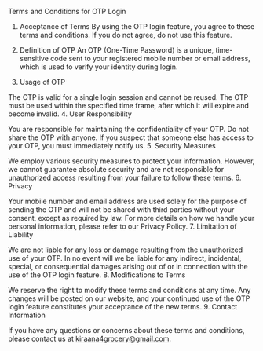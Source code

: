Terms and Conditions for OTP Login

1. Acceptance of Terms
By using the OTP login feature, you agree to these terms and conditions. If you do not agree, do not use this feature.

2. Definition of OTP
An OTP (One-Time Password) is a unique, time-sensitive code sent to your registered mobile number or email address, which is used to verify your identity during login.

3. Usage of OTP

The OTP is valid for a single login session and cannot be reused.
The OTP must be used within the specified time frame, after which it will expire and become invalid.
4. User Responsibility

You are responsible for maintaining the confidentiality of your OTP.
Do not share the OTP with anyone. If you suspect that someone else has access to your OTP, you must immediately notify us.
5. Security Measures

We employ various security measures to protect your information. However, we cannot guarantee absolute security and are not responsible for unauthorized access resulting from your failure to follow these terms.
6. Privacy

Your mobile number and email address are used solely for the purpose of sending the OTP and will not be shared with third parties without your consent, except as required by law.
For more details on how we handle your personal information, please refer to our Privacy Policy.
7. Limitation of Liability

We are not liable for any loss or damage resulting from the unauthorized use of your OTP.
In no event will we be liable for any indirect, incidental, special, or consequential damages arising out of or in connection with the use of the OTP login feature.
8. Modifications to Terms

We reserve the right to modify these terms and conditions at any time. Any changes will be posted on our website, and your continued use of the OTP login feature constitutes your acceptance of the new terms.
9. Contact Information

If you have any questions or concerns about these terms and conditions, please contact us at kiraana4grocery@gmail.com.
